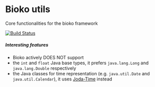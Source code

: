 # Bioko utils

Core functionalities for the bioko framework

[![Build Status](https://travis-ci.org/bioko/utils.png?branch=dev)](https://travis-ci.org/bioko/utils)

##### Interesting features

 * Bioko actively DOES NOT support
  * the `int` and `float` Java base types, it prefers `java.lang.Long` and `java.lang.Double` respectively
  * the Java classes for time representation (e.g. `java.util.Date` and `java.util.Calendar`), it uses [Joda-Time](http://www.joda.org/joda-time/) instead
